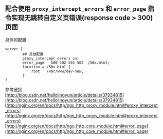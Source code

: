 ## 配合使用 ```proxy_intercept_errors``` 和 ```error_page``` 指令实现无跳转自定义页错误(response code > 300)页面  
具体的配置  
```nginx
server {
        ## 其他配置
        proxy_intercept_errors on;
        error_page   500 502 503 504  /50x.html;
        location = /50x.html {
            root   /var/www/dev-new;
        }
}

```
参考链接  
[http://blog.csdn.net/hellolingyun/article/details/37934815](http://blog.csdn.net/hellolingyun/article/details/37934815)  
[http://nginx.org/en/docs/http/ngx_http_proxy_module.html#proxy_intercept_errors](http://nginx.org/en/docs/http/ngx_http_proxy_module.html#proxy_intercept_errors)  
[http://nginx.org/en/docs/http/ngx_http_core_module.html#error_page](http://nginx.org/en/docs/http/ngx_http_core_module.html#error_page)
